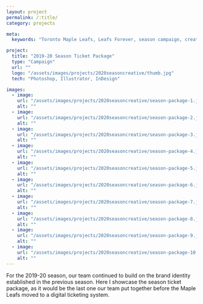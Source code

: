 ```yaml
---
layout: project
permalink: /:title/
category: projects

meta:
  keywords: "Toronto Maple Leafs, Leafs Forever, season campaign, creative"

project:
  title: "2019-20 Season Ticket Package"
  type: "Campaign"
  url: ""
  logo: "/assets/images/projects/2020seasoncreative/thumb.jpg"
  tech: "Photoshop, Illustrator, InDesign"

images:
  - image:
    url: "/assets/images/projects/2020seasoncreative/season-package-1.jpg"
    alt: ""
  - image:
    url: "/assets/images/projects/2020seasoncreative/season-package-2.jpg"
    alt: ""
  - image:
    url: "/assets/images/projects/2020seasoncreative/season-package-3.jpg"
    alt: ""
  - image:
    url: "/assets/images/projects/2020seasoncreative/season-package-4.jpg"
    alt: ""
  - image:
    url: "/assets/images/projects/2020seasoncreative/season-package-5.jpg"
    alt: ""
  - image:
    url: "/assets/images/projects/2020seasoncreative/season-package-6.jpg"
    alt: ""
  - image:
    url: "/assets/images/projects/2020seasoncreative/season-package-7.jpg"
    alt: ""
  - image:
    url: "/assets/images/projects/2020seasoncreative/season-package-8.jpg"
    alt: ""
  - image:
    url: "/assets/images/projects/2020seasoncreative/season-package-9.jpg"
    alt: ""
  - image:
    url: "/assets/images/projects/2020seasoncreative/season-package-10.jpg"
    alt: "" 
---
```

<p>For the 2019-20 season, our team continued to build on the brand identity established in the previous season. Here I showcase the season ticket package, as it would be the last one our team put together before the Maple Leafs moved to a digital ticketing system.</p>
